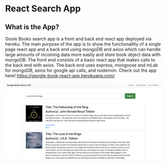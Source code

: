 # React Search App

## What is the App?

Goole Books search app is a front and back end react app deployed via heroku. The main purpose of the app is to show the functionallity of a single page react app and a back end using mongoDB and axios which can handle large amounts of incoming data more easily and store book object data with mongoDB. The front end consists of a basic react app that makes calls to the back end with axios. The back end uses express, mongoose and mLab for mongoDB, axios for google api calls, and nodemon. Check out the app here! https://google-book-react-app.herokuapp.com/

![Alt Text](readme-picture/google-book-react.png)